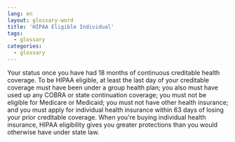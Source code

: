 ```yaml
---
lang: en
layout: glossary-word
title: 'HIPAA Eligible Individual'
tags:
  - glossary
categories:
  - glossary
---
```

Your status once you have had 18 months of continuous creditable health coverage. To be HIPAA eligible, at least the last day of your creditable coverage must have been under a group health plan; you also must have used up any COBRA or state continuation coverage; you must not be eligible for Medicare or Medicaid; you must not have other health insurance; and you must apply for individual health insurance within 63 days of losing your prior creditable coverage. When you're buying individual health insurance, HIPAA eligibility gives you greater protections than you would otherwise have under state law.